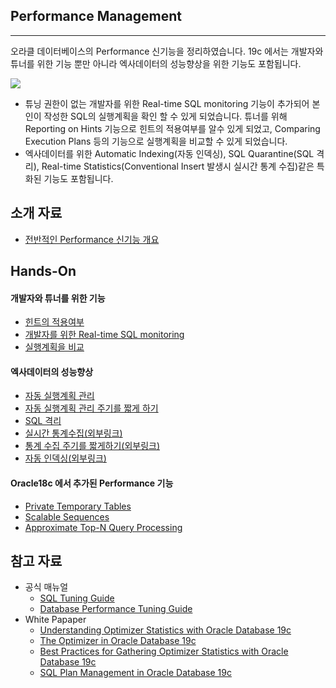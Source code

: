 ## Performance Management

---

오라클 데이터베이스의 Performance 신기능을 정리하였습니다. 19c 에서는 개발자와 튜너를 위한 기능 뿐만 아니라 엑사데이터의 성능향상을 위한 기능도 포함됩니다. 


![](https://github.com/oracle19c-cookbook/Performance-Management/blob/master/performance.jpg)

- 튜닝 권한이 없는 개발자를 위한 Real-time SQL monitoring 기능이 추가되어 본인이 작성한 SQL의 실행계획을 확인 할 수 있게 되었습니다. 튜너를 위해 Reporting on Hints 기능으로 힌트의 적용여부를 알수 있게 되었고, Comparing Execution Plans 등의 기능으로 실행계획을 비교할 수 있게 되었습니다.  
- 엑사데이터를 위한 Automatic Indexing(자동 인덱싱), SQL Quarantine(SQL 격리), Real-time Statistics(Conventional Insert 발생시 실시간 통계 수집)같은 특화된 기능도 포함됩니다. 

## 소개 자료 
- [전반적인 Performance 신기능 개요](https://github.com/oracle19c-cookbook/Performance-Management/blob/master/Oracle19c_performance_new_features.pdf)


## Hands-On

#### 개발자와 튜너를 위한 기능

- [힌트의 적용여부](https://docs.oracle.com/en/database/oracle/oracle-database/19/tgsql/influencing-the-optimizer.html#GUID-98F9788B-9162-4A12-9257-CC855A4136B3)
- [개발자를 위한 Real-time SQL monitoring](https://docs.oracle.com/en/database/oracle/oracle-database/19/tgsql/monitoring-database-operations.html#GUID-4048D00E-2635-42C8-A37D-71EFAC619062)
- [실행계획을 비교](https://docs.oracle.com/en/database/oracle/oracle-database/19/tgsql/generating-and-displaying-execution-plans.html#GUID-60FF7945-DFA3-4E97-89D0-B4F11543C680)

#### 엑사데이터의 성능향상  

- [자동 실행계획 관리](https://blogs.oracle.com/optimizer/what-is-automatic-sql-plan-management-and-why-should-you-care)
- [자동 실행계획 관리 주기를 짧게 하기](https://docs.oracle.com/en/database/oracle/oracle-database/19/tgsql/managing-sql-plan-baselines.html#GUID-36D38826-3E92-4313-93A4-076A1F885633)
- [SQL 격리](https://docs.oracle.com/en/database/oracle/oracle-database/19/admin/diagnosing-and-resolving-problems.html#GUID-1CF7E2B7-1BF8-4907-889E-1107CAA83E51)
- [실시간 통계수집(외부링크)](https://connor-mcdonald.com/2019/08/15/no-more-stale-statistics-in-19c/)
- [통계 수집 주기를 짧게하기(외부링크)](https://medium.com/@FranckPachot/19c-high-frequency-statistics-gathering-and-real-time-statistics-30b9b569266a)
- [자동 인덱싱(외부링크)](https://oracle-base.com/articles/19c/automatic-indexing-19c)

#### Oracle18c 에서 추가된 Performance 기능 

- [Private Temporary Tables](https://livesql.oracle.com/apex/livesql/file/content_GAD3PVUCHINEPIQK4IKDXALT7.html)
- [Scalable Sequences](https://livesql.oracle.com/apex/livesql/file/content_F81HIRL1224HEI4PJS71CCBPI.html)
- [Approximate Top-N Query Processing](https://docs.oracle.com/en/database/oracle/oracle-database/19/dwhsg/sql-analysis-reporting-data-warehouses.html#GUID-9C786E96-2DA7-4430-BD9A-77C4C65854CF)

## 참고 자료

- 공식 매뉴얼
    - [SQL Tuning Guide](https://docs.oracle.com/en/database/oracle/oracle-database/19/tgsql/index.html)
    - [Database Performance Tuning Guide](https://docs.oracle.com/en/database/oracle/oracle-database/19/tgdba/index.html)
- White Papaper 
    - [Understanding Optimizer Statistics with Oracle Database 19c](https://www.oracle.com/technetwork/database/bi-datawarehousing/twp-stats-concepts-19c-5324209.pdf)
    - [The Optimizer in Oracle Database 19c](https://www.oracle.com/technetwork/database/bi-datawarehousing/twp-optimizer-with-oracledb-19c-5324206.pdf)
    - [Best Practices for Gathering Optimizer Statistics with Oracle Database 19c](https://www.oracle.com/a/ocom/docs/database/oracle-autonomous-database-strategy-wp.pdf)
    - [SQL Plan Management in Oracle Database 19c](https://www.oracle.com/technetwork/database/bi-datawarehousing/twp-bp-for-stats-gather-19c-5324205.pdf)
